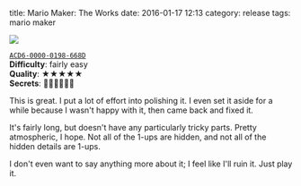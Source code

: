 title: Mario Maker: The Works
date: 2016-01-17 12:13
category: release
tags: mario maker

<div class="prose-full-illustration">
<img src="/dev/media/mario-maker/the-works.jpg">
</div>

[`ACD6-0000-0198-668D`](https://supermariomakerbookmark.nintendo.net/courses/ACD6-0000-0198-668D)  
**Difficulty**: fairly easy  
**Quality**: ★★★★★  
**Secrets**: 🍄🍄🍄🍄🍄🍄

This is great.  I put a lot of effort into polishing it.  I even set it aside for a while because I wasn't happy with it, then came back and fixed it.

It's fairly long, but doesn't have any particularly tricky parts.  Pretty atmospheric, I hope.  Not all of the 1-ups are hidden, and not all of the hidden details are 1-ups.

I don't even want to say anything more about it; I feel like I'll ruin it.  Just play it.
